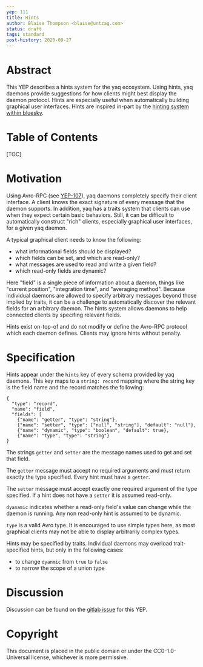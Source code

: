 ```yaml
---
yep: 111
title: Hints
author: Blaise Thompson <blaise@untzag.com>
status: draft
tags: standard
post-history: 2020-09-27
---
```


# Abstract

This YEP describes a hints system for the yaq ecosystem.
Using hints, yaq daemons provide suggestions for how clients might best display the daemon protocol.
Hints are especially useful when automatically building graphical user interfaces.
Hints are inspired in-part by the [hinting system within bluesky](http://nsls-ii.github.io/bluesky/callbacks.html#hints).

# Table of Contents

[TOC]

# Motivation

Using Avro-RPC (see [YEP-107](https://yeps.yaq.fyi/107)), yaq daemons completely specify their client interface.
A client knows the exact signature of every message that the daemon supports.
In addition, yaq has a traits system that clients can use when they expect certain basic behaviors.
Still, it can be difficult to automatically construct "rich" clients, especially graphical user interfaces, for a given yaq daemon.

A typical graphical client needs to know the following:

- what informational fields should be displayed?
- which fields can be set, and which are read-only?
- what messages are used to read and write a given field?
- which read-only fields are dynamic?

Here "field" is a single piece of information about a daemon, things like "current position", "integration time", and "averaging method".
Because individual daemons are allowed to specify arbitrary messages beyond those implied by traits, it can be a challenge to automatically discover the relevant fields for an arbitrary daemon.
The hints system allows daemons to help connected clients by specifing relevant fields.

Hints exist on-top-of and do not modify or define the Avro-RPC protocol which each daemon defines.
Clients may ignore hints without penalty.

# Specification

Hints appear under the `hints` key of every schema provided by yaq daemons.
This key maps to a `string: record` mapping where the string key is the field name and the record matches the following:

```
{
  "type": "record",
  "name": "field",
  "fields": [
    {"name": "getter", "type": "string"},
    {"name": "setter", "type": ["null", "string"], "default": "null"},
    {"name": "dynamic", "type": "boolean", "default": true},
    {"name": "type", "type": "string"}
}
```

The strings `getter` and `setter` are the message names used to get and set that field.

The `getter` message must accept no required arguments and must return exactly the type specified.
Every hint must have a `getter`.

The `setter` message must accept exactly one required argument of the type specified.
If a hint does not have a `setter` it is assumed read-only.

`dyanamic` indicates whether a read-only field's value can change while the daemon is running.
Any non read-only hint is assumed to be dynamic.

`type` is a valid Avro type.
It is encouraged to use simple types here, as most graphical clients may not be able to display arbitrarily complex types.

Hints may be specified by traits.
Individual daemons may overload trait-specified hints, but only in the following cases:

- to change `dyanmic` from `true` to `false`
- to narrow the scope of a union type

# Discussion

Discussion can be found on the [gitlab issue](https://gitlab.com/yaq/yeps/-/issues/23) for this YEP.

# Copyright

This document is placed in the public domain or under the CC0-1.0-Universal license, whichever is more permissive.
